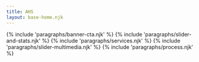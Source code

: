 ```yaml
---
title: AHS
layout: base-home.njk
---
```

 {% include 'paragraphs/banner-cta.njk' %}
{% include 'paragraphs/slider-and-stats.njk' %}
{% include 'paragraphs/services.njk' %}
{% include 'paragraphs/slider-multimedia.njk' %}
{% include 'paragraphs/process.njk' %}